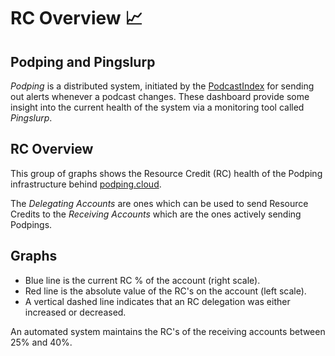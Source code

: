 # RC Overview 📈

## Podping and Pingslurp

*Podping* is a distributed system, initiated by the [PodcastIndex](https://podcastindex.org)
for sending out alerts whenever a podcast changes. These dashboard provide some insight into
the current health of the system via a monitoring tool called *Pingslurp*.

## RC Overview

This group of graphs shows the Resource Credit (RC) health of
the Podping infrastructure behind [podping.cloud](https://podping.cloud).

The *Delegating Accounts* are ones which can be used to send Resource Credits to
the *Receiving Accounts* which are the ones actively sending Podpings.

## Graphs

- Blue line is the current RC % of the account (right scale).
- Red line is the absolute value of the RC's on the account (left scale).
- A vertical dashed line indicates that an RC delegation was either increased or decreased.

An automated system maintains the RC's of the receiving accounts between 25% and 40%.
